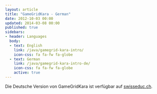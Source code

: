 ```yaml
---
layout: article
title: "GameGridKara - German"
date: 2012-10-03 00:00
updated: 2014-03-08 00:00
published: true
sidebars:
- header: Languages
  body:
  - text: English
    link: /java/gamegrid-kara-intro/
    icon-css: fa fa-fw fa-globe
  - text: German
    link: /java/gamegrid-kara-intro-de/
    icon-css: fa fa-fw fa-globe
    active: true
---
```


Die Deutsche Version von GameGridKara ist verfügbar auf [swisseduc.ch](http://swisseduc.ch/informatik/karatojava/gamegridkara/index.html).